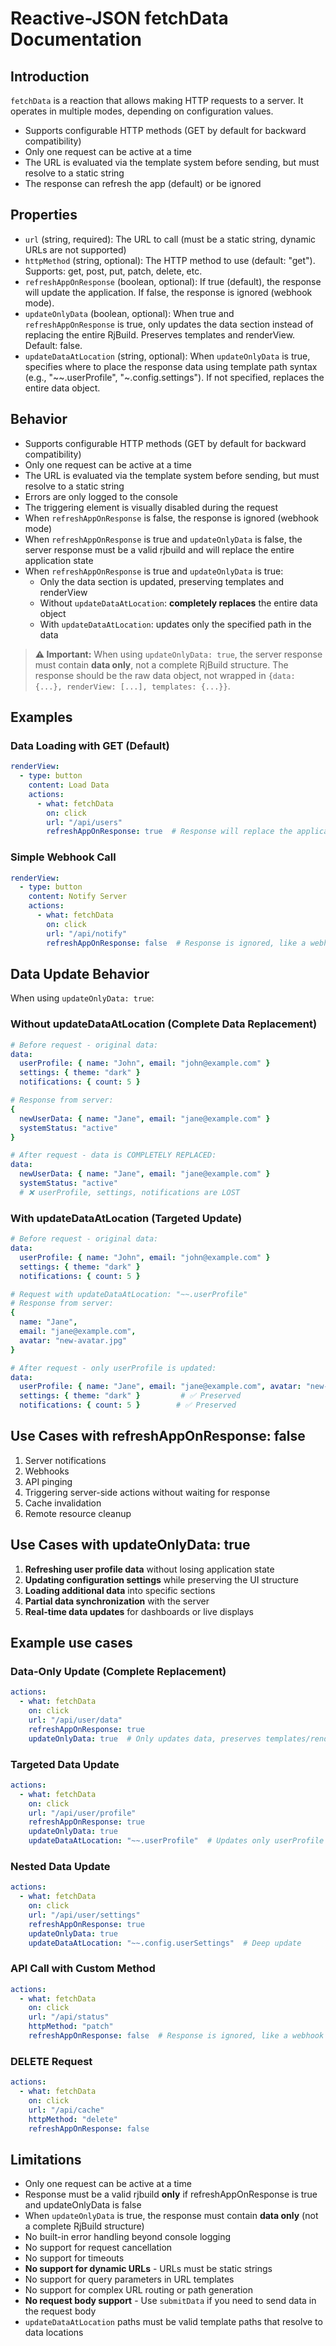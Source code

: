 # Reactive-JSON fetchData Documentation

## Introduction
`fetchData` is a reaction that allows making HTTP requests to a server. It operates in multiple modes, depending on configuration values.

- Supports configurable HTTP methods (GET by default for backward compatibility)
- Only one request can be active at a time
- The URL is evaluated via the template system before sending, but must resolve to a static string
- The response can refresh the app (default) or be ignored

## Properties
- `url` (string, required): The URL to call (must be a static string, dynamic URLs are not supported)
- `httpMethod` (string, optional): The HTTP method to use (default: "get"). Supports: get, post, put, patch, delete, etc.
- `refreshAppOnResponse` (boolean, optional): If true (default), the response will update the application. If false, the response is ignored (webhook mode).
- `updateOnlyData` (boolean, optional): When true and `refreshAppOnResponse` is true, only updates the data section instead of replacing the entire RjBuild. Preserves templates and renderView. Default: false.
- `updateDataAtLocation` (string, optional): When `updateOnlyData` is true, specifies where to place the response data using template path syntax (e.g., "~~.userProfile", "~.config.settings"). If not specified, replaces the entire data object.

## Behavior
- Supports configurable HTTP methods (GET by default for backward compatibility)
- Only one request can be active at a time
- The URL is evaluated via the template system before sending, but must resolve to a static string
- Errors are only logged to the console
- The triggering element is visually disabled during the request
- When `refreshAppOnResponse` is false, the response is ignored (webhook mode)
- When `refreshAppOnResponse` is true and `updateOnlyData` is false, the server response must be a valid rjbuild and will replace the entire application state
- When `refreshAppOnResponse` is true and `updateOnlyData` is true:
  - Only the data section is updated, preserving templates and renderView
  - Without `updateDataAtLocation`: **completely replaces** the entire data object
  - With `updateDataAtLocation`: updates only the specified path in the data

> **⚠️ Important:** When using `updateOnlyData: true`, the server response must contain **data only**, not a complete RjBuild structure. The response should be the raw data object, not wrapped in `{data: {...}, renderView: [...], templates: {...}}`.

## Examples

### Data Loading with GET (Default)
```yaml
renderView:
  - type: button
    content: Load Data
    actions:
      - what: fetchData
        on: click
        url: "/api/users"
        refreshAppOnResponse: true  # Response will replace the application state
```

### Simple Webhook Call
```yaml
renderView:
  - type: button
    content: Notify Server
    actions:
      - what: fetchData
        on: click
        url: "/api/notify"
        refreshAppOnResponse: false  # Response is ignored, like a webhook
```

## Data Update Behavior
When using `updateOnlyData: true`:

### Without updateDataAtLocation (Complete Data Replacement)
```yaml
# Before request - original data:
data:
  userProfile: { name: "John", email: "john@example.com" }
  settings: { theme: "dark" }
  notifications: { count: 5 }

# Response from server:
{
  newUserData: { name: "Jane", email: "jane@example.com" }
  systemStatus: "active"
}

# After request - data is COMPLETELY REPLACED:
data:
  newUserData: { name: "Jane", email: "jane@example.com" }
  systemStatus: "active"
  # ❌ userProfile, settings, notifications are LOST
```

### With updateDataAtLocation (Targeted Update)
```yaml
# Before request - original data:
data:
  userProfile: { name: "John", email: "john@example.com" }
  settings: { theme: "dark" }
  notifications: { count: 5 }

# Request with updateDataAtLocation: "~~.userProfile"
# Response from server:
{
  name: "Jane",
  email: "jane@example.com",
  avatar: "new-avatar.jpg"
}

# After request - only userProfile is updated:
data:
  userProfile: { name: "Jane", email: "jane@example.com", avatar: "new-avatar.jpg" }
  settings: { theme: "dark" }         # ✅ Preserved
  notifications: { count: 5 }        # ✅ Preserved
```

## Use Cases with refreshAppOnResponse: false
1. Server notifications
2. Webhooks
3. API pinging
4. Triggering server-side actions without waiting for response
5. Cache invalidation
6. Remote resource cleanup

## Use Cases with updateOnlyData: true
1. **Refreshing user profile data** without losing application state
2. **Updating configuration settings** while preserving the UI structure
3. **Loading additional data** into specific sections
4. **Partial data synchronization** with the server
5. **Real-time data updates** for dashboards or live displays

## Example use cases

### Data-Only Update (Complete Replacement)
```yaml
actions:
  - what: fetchData
    on: click
    url: "/api/user/data"
    refreshAppOnResponse: true
    updateOnlyData: true  # Only updates data, preserves templates/renderView
```

### Targeted Data Update
```yaml
actions:
  - what: fetchData
    on: click
    url: "/api/user/profile"
    refreshAppOnResponse: true
    updateOnlyData: true
    updateDataAtLocation: "~~.userProfile"  # Updates only userProfile section
```

### Nested Data Update
```yaml
actions:
  - what: fetchData
    on: click
    url: "/api/user/settings"
    refreshAppOnResponse: true
    updateOnlyData: true
    updateDataAtLocation: "~~.config.userSettings"  # Deep update
```

### API Call with Custom Method
```yaml
actions:
  - what: fetchData
    on: click
    url: "/api/status"
    httpMethod: "patch"
    refreshAppOnResponse: false  # Response is ignored, like a webhook
```

### DELETE Request
```yaml
actions:
  - what: fetchData
    on: click
    url: "/api/cache"
    httpMethod: "delete"
    refreshAppOnResponse: false
```

## Limitations
- Only one request can be active at a time
- Response must be a valid rjbuild **only** if refreshAppOnResponse is true and updateOnlyData is false
- When `updateOnlyData` is true, the response must contain **data only** (not a complete RjBuild structure)
- No built-in error handling beyond console logging
- No support for request cancellation
- No support for timeouts
- **No support for dynamic URLs** - URLs must be static strings
- No support for query parameters in URL templates
- No support for complex URL routing or path generation 
- **No request body support** - Use `submitData` if you need to send data in the request body 
- `updateDataAtLocation` paths must be valid template paths that resolve to data locations 
